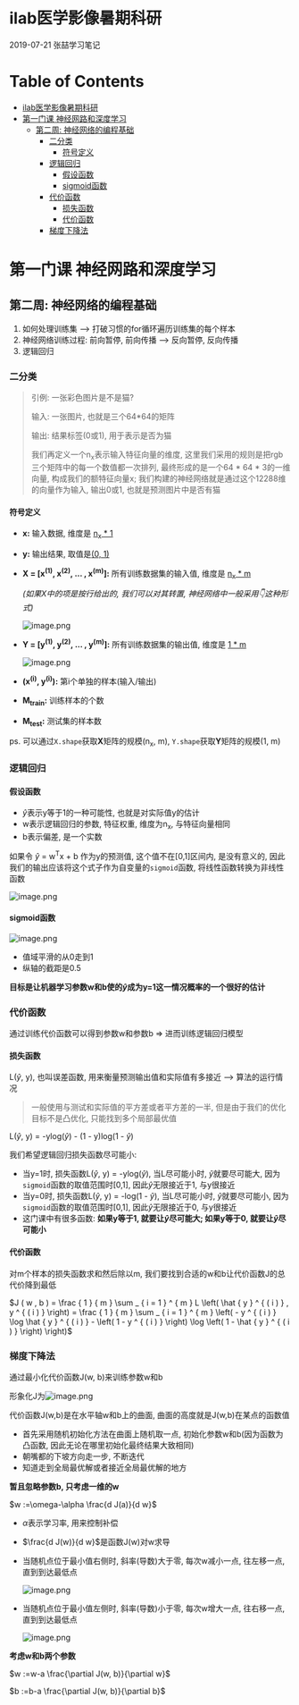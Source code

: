 # ilab医学影像暑期科研

2019-07-21 张喆学习笔记

Table of Contents
=================

   * [ilab医学影像暑期科研](#ilab医学影像暑期科研)
   * [第一门课 神经网路和深度学习](#第一门课-神经网路和深度学习)
      * [第二周: 神经网络的编程基础](#第二周-神经网络的编程基础)
         * [二分类](#二分类)
            * [符号定义](#符号定义)
         * [逻辑回归](#逻辑回归)
            * [假设函数](#假设函数)
            * [sigmoid函数](#sigmoid函数)
         * [代价函数](#代价函数)
            * [损失函数](#损失函数)
            * [代价函数](#代价函数-1)
         * [梯度下降法](#梯度下降法)

# 第一门课 神经网路和深度学习

## 第二周: 神经网络的编程基础

1. 如何处理训练集 --> 打破习惯的for循环遍历训练集的每个样本
2. 神经网络训练过程: 前向暂停, 前向传播 --> 反向暂停, 反向传播
3. 逻辑回归

### 二分类

> 引例: 一张彩色图片是不是猫?
>
> 输入: 一张图片, 也就是三个64*64的矩阵
>
> 输出: 结果标签(0或1), 用于表示是否为猫
>
> 我们再定义一个n<sub>x</sub>表示输入特征向量的维度, 这里我们采用的规则是把rgb三个矩阵中的每一个数值都一次排列, 最终形成的是一个64 * 64 * 3的一维向量, 构成我们的额特征向量x; 我们构建的神经网络就是通过这个12288维的向量作为输入, 输出0或1, 也就是预测图片中是否有猫

#### 符号定义

- **x:** 输入数据, 维度是 <u>n<sub>x</sub> * 1</u>

- **y:** 输出结果, 取值是<u>(0, 1)</u>

- **X = [x<sup>(1)</sup>, x<sup>(2)</sup>, ... , x<sup>(m)</sup>]:** 所有训练数据集的输入值, 维度是 <u>n<sub>x</sub> * m</u>

  *(如果X中的项是按行给出的, 我们可以对其转置, 神经网络中一般采用👇这种形式)*

  ![image.png](https://upload-images.jianshu.io/upload_images/12014150-0041d596e602d544.png?imageMogr2/auto-orient/strip%7CimageView2/2/w/1240)

- **Y = [y<sup>(1)</sup>, y<sup>(2)</sup>, ... , y<sup>(m)</sup>]:** 所有训练数据集的输出值, 维度是 <u>1 * m</u>

  ![image.png](https://upload-images.jianshu.io/upload_images/12014150-cdad0bb9f8dc5ebb.png?imageMogr2/auto-orient/strip%7CimageView2/2/w/1240)

- **(x<sup>(i)</sup>, y<sup>(i)</sup>):** 第i个单独的样本(输入/输出)

- **M<sub>train</sub>:** 训练样本的个数

- **M<sub>test</sub>:** 测试集的样本数

ps. 可以通过`X.shape`获取**X**矩阵的规模(n<sub>x</sub>, m), `Y.shape`获取**Y**矩阵的规模(1, m)

### 逻辑回归 

#### 假设函数

- $\hat{y}$表示y等于1的一种可能性, 也就是对实际值y的估计
- w表示逻辑回归的参数, 特征权重, 维度为n<sub>x</sub>, 与特征向量相同
- b表示偏差, 是一个实数

如果令 $\hat{y}$ = w<sup>T</sup>x + b 作为y的预测值, 这个值不在[0,1]区间内, 是没有意义的, 因此我们的输出应该将这个式子作为自变量的`sigmoid`函数, 将线性函数转换为非线性函数

![image.png](https://upload-images.jianshu.io/upload_images/12014150-e4808ee939db46f2.png?imageMogr2/auto-orient/strip%7CimageView2/2/w/1240)

#### sigmoid函数

![image.png](https://upload-images.jianshu.io/upload_images/12014150-9e5d09e566b05a69.png?imageMogr2/auto-orient/strip%7CimageView2/2/w/1240)

- 值域平滑的从0走到1
- 纵轴的截距是0.5

**目标是让机器学习参数w和b使的$\hat{y}$成为y=1这一情况概率的一个很好的估计**

### 代价函数

通过训练代价函数可以得到参数w和参数b => 进而训练逻辑回归模型

#### 损失函数

 L($\hat{y}$, y), 也叫误差函数, 用来衡量预测输出值和实际值有多接近 --> 算法的运行情况

>  一般使用与测试和实际值的平方差或者平方差的一半, 但是由于我们的优化目标不是凸优化, 只能找到多个局部最优值

L($\hat{y}$, y) = -ylog($\hat{y}$) - (1 - y)log(1 - $\hat{y}$)

我们希望逻辑回归损失函数尽可能小: 

- 当y=1时, 损失函数L($\hat{y}$, y) = -ylog($\hat{y}$), 当L尽可能小时, $\hat{y}$就要尽可能大, 因为`sigmoid`函数的取值范围时[0,1], 因此$\hat{y}$无限接近于1, 与y很接近
- 当y=0时, 损失函数L($\hat{y}$, y) = -log(1 - $\hat{y}$), 当L尽可能小时, $\hat{y}$就要尽可能小, 因为`sigmoid`函数的取值范围时[0,1], 因此$\hat{y}$无限接近于0, 与y很接近
- 这门课中有很多函数: **如果y等于1, 就要让$\hat{y}$尽可能大; 如果y等于0, 就要让$\hat{y}$尽可能小**

#### 代价函数

对m个样本的损失函数求和然后除以m, 我们要找到合适的w和b让代价函数J的总代价降到最低

$J ( w , b ) = \frac { 1 } { m } \sum _ { i = 1 } ^ { m } L \left( \hat { y } ^ { ( i ) } , y ^ { ( i ) } \right) = \frac { 1 } { m } \sum _ { i = 1 } ^ { m } \left( - y ^ { ( i ) } \log \hat { y } ^ { ( i ) } - \left( 1 - y ^ { ( i ) } \right) \log \left( 1 - \hat { y } ^ { ( i ) } \right) \right)$

### 梯度下降法

通过最小化代价函数J(w, b)来训练参数w和b

形象化J为![image.png](https://upload-images.jianshu.io/upload_images/12014150-1ed1e8318b91c2ce.png?imageMogr2/auto-orient/strip%7CimageView2/2/w/1240)

代价函数J(w,b)是在水平轴w和b上的曲面, 曲面的高度就是J(w,b)在某点的函数值

- 首先采用随机初始化方法在曲面上随机取一点, 初始化参数w和b(因为函数为凸函数, 因此无论在哪里初始化最终结果大致相同)
- 朝嘴都的下坡方向走一步, 不断迭代
- 知道走到全局最优解或者接近全局最优解的地方

**暂且忽略参数b, 只考虑一维的w**

$w :=\omega-\alpha \frac{d J(a)}{d w}$

- $\alpha$表示学习率, 用来控制补偿
- $\frac{d J(w)}{d w}$是函数J(w)对w求导

- 当随机点位于最小值右侧时, 斜率(导数)大于零, 每次w减小一点, 往左移一点, 直到到达最低点

  ![image.png](https://upload-images.jianshu.io/upload_images/12014150-a8228033527f0571.png?imageMogr2/auto-orient/strip%7CimageView2/2/w/1240)

- 当随机点位于最小值左侧时, 斜率(导数)小于零, 每次w增大一点, 往右移一点, 直到到达最低点

  ![image.png](https://upload-images.jianshu.io/upload_images/12014150-7afb2c968168690c.png?imageMogr2/auto-orient/strip%7CimageView2/2/w/1240)

**考虑w和b两个参数**

$w :=w-a \frac{\partial J(w, b)}{\partial w}$

$b :=b-a \frac{\partial J(w, b)}{\partial b}$
